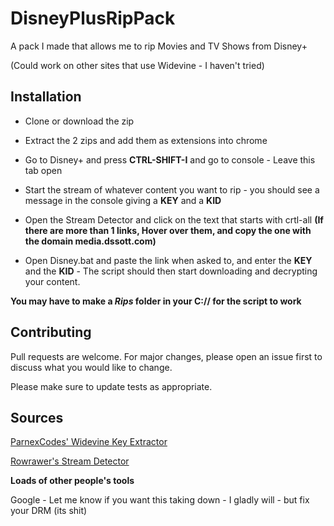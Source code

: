 # DisneyPlusRipPack

A pack I made that allows me to rip Movies and TV Shows from Disney+

(Could work on other sites that use Widevine - I haven't tried)

## Installation

- Clone or download the zip

- Extract the 2 zips and add them as extensions into chrome

- Go to Disney+ and press **CTRL-SHIFT-I** and go to console - Leave this tab open

-  Start the stream of whatever content you want to rip - you should see a message in the console giving a **KEY** and a **KID**

- Open the Stream Detector and click on the text that starts with crtl-all **(If there are more than 1 links, Hover over them, and copy the one with the domain media.dssott.com)**

- Open Disney.bat and paste the link when asked to, and enter the **KEY** and the **KID** - The script should then start downloading and decrypting your content.


**You may have to make a *Rips* folder in your C:// for the script to work**

## Contributing
Pull requests are welcome. For major changes, please open an issue first to discuss what you would like to change.

Please make sure to update tests as appropriate.

## Sources
[ParnexCodes' Widevine Key Extractor](https://github.com/parnexcodes/widevine-L3-WEB-DL-Script)

[Rowrawer's Stream Detector](https://github.com/rowrawer/stream-detector)

**Loads of other people's tools**

Google - Let me know if you want this taking down - I gladly will - but fix your DRM (its shit)
